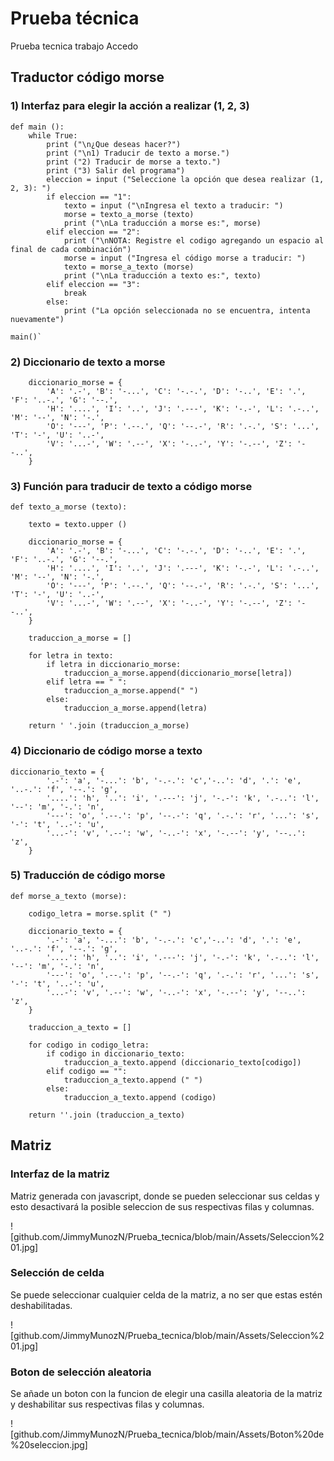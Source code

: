 # Prueba técnica

Prueba tecnica trabajo Accedo

## Traductor código morse

### 1) Interfaz para elegir la acción a realizar (1, 2, 3)

    def main ():
        while True:
            print ("\n¿Que deseas hacer?")
            print ("\n1) Traducir de texto a morse.")
            print ("2) Traducir de morse a texto.")
            print ("3) Salir del programa")
            eleccion = input ("Seleccione la opción que desea realizar (1, 2, 3): ")
            if eleccion == "1":
                texto = input ("\nIngresa el texto a traducir: ")
                morse = texto_a_morse (texto)
                print ("\nLa traducción a morse es:", morse)
            elif eleccion == "2":
                print ("\nNOTA: Registre el codigo agregando un espacio al final de cada combinación")
                morse = input ("Ingresa el código morse a traducir: ")
                texto = morse_a_texto (morse)
                print ("\nLa traducción a texto es:", texto)
            elif eleccion == "3":
                break
            else:
                print ("La opción seleccionada no se encuentra, intenta nuevamente")

    main()`

### 2) Diccionario de texto a morse

        diccionario_morse = {
            'A': '.-', 'B': '-...', 'C': '-.-.', 'D': '-..', 'E': '.', 'F': '..-.', 'G': '--.',
            'H': '....', 'I': '..', 'J': '.---', 'K': '-.-', 'L': '.-..', 'M': '--', 'N': '-.',
            'O': '---', 'P': '.--.', 'Q': '--.-', 'R': '.-.', 'S': '...', 'T': '-', 'U': '..-',
            'V': '...-', 'W': '.--', 'X': '-..-', 'Y': '-.--', 'Z': '--..',
        }

### 3) Función para traducir de texto a código morse

    def texto_a_morse (texto):

        texto = texto.upper ()

        diccionario_morse = {
            'A': '.-', 'B': '-...', 'C': '-.-.', 'D': '-..', 'E': '.', 'F': '..-.', 'G': '--.',
            'H': '....', 'I': '..', 'J': '.---', 'K': '-.-', 'L': '.-..', 'M': '--', 'N': '-.',
            'O': '---', 'P': '.--.', 'Q': '--.-', 'R': '.-.', 'S': '...', 'T': '-', 'U': '..-',
            'V': '...-', 'W': '.--', 'X': '-..-', 'Y': '-.--', 'Z': '--..',
        }

        traduccion_a_morse = []

        for letra in texto:
            if letra in diccionario_morse:
                traduccion_a_morse.append(diccionario_morse[letra])
            elif letra == " ":
                traduccion_a_morse.append(" ")
            else:
                traduccion_a_morse.append(letra)

        return ' '.join (traduccion_a_morse)

### 4) Diccionario de código morse a texto

    diccionario_texto = {
            '.-': 'a', '-...': 'b', '-.-.': 'c','-..': 'd', '.': 'e', '..-.': 'f', '--.': 'g',
            '....': 'h', '..': 'i', '.---': 'j', '-.-': 'k', '.-..': 'l', '--': 'm', '-.': 'n',
            '---': 'o', '.--.': 'p', '--.-': 'q', '.-.': 'r', '...': 's', '-': 't', '..-': 'u',
            '...-': 'v', '.--': 'w', '-..-': 'x', '-.--': 'y', '--..': 'z',
        }

### 5) Traducción de código morse

    def morse_a_texto (morse):

        codigo_letra = morse.split (" ")

        diccionario_texto = {
            '.-': 'a', '-...': 'b', '-.-.': 'c','-..': 'd', '.': 'e', '..-.': 'f', '--.': 'g',
            '....': 'h', '..': 'i', '.---': 'j', '-.-': 'k', '.-..': 'l', '--': 'm', '-.': 'n',
            '---': 'o', '.--.': 'p', '--.-': 'q', '.-.': 'r', '...': 's', '-': 't', '..-': 'u',
            '...-': 'v', '.--': 'w', '-..-': 'x', '-.--': 'y', '--..': 'z',
        }

        traduccion_a_texto = []

        for codigo in codigo_letra:
            if codigo in diccionario_texto:
                traduccion_a_texto.append (diccionario_texto[codigo])
            elif codigo == "":
                traduccion_a_texto.append (" ")
            else:
                traduccion_a_texto.append (codigo)

        return ''.join (traduccion_a_texto)

## Matriz

### Interfaz de la matriz

<p>
Matriz generada con javascript, donde se pueden seleccionar sus celdas y esto desactivará la posible seleccion de sus respectivas filas y columnas.
<p/>
![github.com/JimmyMunozN/Prueba_tecnica/blob/main/Assets/Seleccion%201.jpg]

### Selección de celda

<p>
Se puede seleccionar cualquier celda de la matriz, a no ser que estas estén deshabilitadas.
<p/>
![github.com/JimmyMunozN/Prueba_tecnica/blob/main/Assets/Seleccion%201.jpg]

### Boton de selección aleatoria

<p>
Se añade un boton con la funcion de elegir una casilla aleatoria de la matriz y deshabilitar sus respectivas filas y columnas.
<p/>
![github.com/JimmyMunozN/Prueba_tecnica/blob/main/Assets/Boton%20de%20seleccion.jpg]

